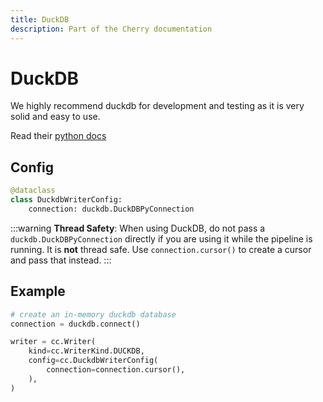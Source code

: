 ```yaml
---
title: DuckDB
description: Part of the Cherry documentation
---
```


# DuckDB

We highly recommend duckdb for development and testing as it is very solid and easy to use.

Read their [python docs](https://duckdb.org/docs/stable/clients/python/overview.html)

## Config

```python
@dataclass
class DuckdbWriterConfig:
    connection: duckdb.DuckDBPyConnection
```

:::warning
**Thread Safety**: When using DuckDB, do not pass a `duckdb.DuckDBPyConnection` directly if you are using it while the pipeline is running. It is **not** thread safe. Use `connection.cursor()` to create a cursor and pass that instead.
:::

## Example

```python
# create an in-memory duckdb database
connection = duckdb.connect()

writer = cc.Writer(
    kind=cc.WriterKind.DUCKDB,
    config=cc.DuckdbWriterConfig(
        connection=connection.cursor(),
    ),
)
```